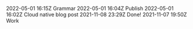 2022-05-01 16:15Z Grammar
2022-05-01 16:04Z Publish
2022-05-01 16:02Z Cloud native blog post
2021-11-08 23:29Z Done!
2021-11-07 19:50Z Work
